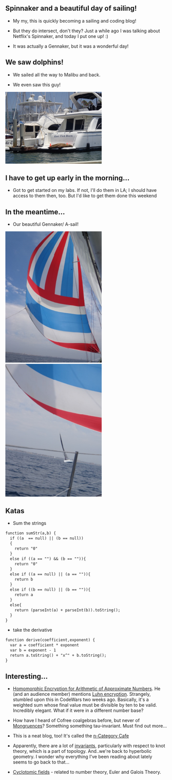 ## Spinnaker and a beautiful day of sailing!

- My my, this is quickly becoming a sailing and coding blog! 

- But they do intersect, don't they? Just a while ago I was talking about 
  Netflix's Spinnaker, and today I put one up! :)
  
- It was actually a Gennaker, but it was a wonderful day!

## We saw dolphins! 

- We sailed all the way to Malibu and back.

- We even saw this guy! 

<img src="/images/sea_001.png" width="300">

## I have to get up early in the morning...

- Got to get started on my labs. 
  If not, I'll do them in LA; I should have 
  access to them then, too. But I'd like to get
  them done this weekend
  
## In the meantime...

- Our beautiful Gennaker/ A-sail! 

<img src="/images/sea_002.png" width="300">

<img src="/images/sea_003.png" width="300">


## Katas

- Sum the strings

```
function sumStr(a,b) {
  if ((a  == null) || (b == null))
  {
    return "0"
  }
  else if ((a == "") && (b == "")){
    return "0"
  }
  else if ((a == null) || (a == "")){
    return b
  }
  else if ((b == null) || (b == "")){
    return a
  }
  else{
    return (parseInt(a) + parseInt(b)).toString();
  }
}
```

- take the derivative

```
function derive(coefficient,exponent) {
  var a = coefficient * exponent
  var b = exponent - 1
  return a.toString() + "x^" + b.toString();
}
```
## Interesting...

- [Homomorphic Encryption for Arithmetic of Approximate Numbers](https://www.youtube.com/watch?v=brAXXghiqM0&feature=em-uploademail). He (and an audience member) mentions [Luhn encryption](http://www.investopedia.com/terms/l/luhn-algorithm.asp). Strangely, stumbled upon this in CodeWars two weeks ago. Basically, it's a weighted sum whose final value must be divisible by ten to be valid. Incredibly elegant. What if it were in a different number base?

- How have I heard of Cofree coalgebras before, but never of [Mongruences](http://blog.sigfpe.com/2006/04/mongruences.html)?
  Something something tau-invariant. Must find out more...
  
- This is a neat blog, too! It's called the [n-Category Cafe](https://golem.ph.utexas.edu/category/2009/09/proof_by_coinduction.html)

- Apparently, there are a lot of [invariants](https://en.wikipedia.org/wiki/Quantum_invariant), particularly with respect to knot   theory, which is a part of topology. And..we're back to hyperbolic geometry. I wonder why everything I've been reading about lately seems to go back to that...

- [Cyclotomic fields](https://en.wikipedia.org/wiki/Cyclotomic_field) - related to number theory, Euler and Galois Theory.
